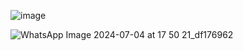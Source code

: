 ![image](https://github.com/Mogana004/code.Java/assets/92911280/28f841db-4c03-464a-9541-3327c995fa31)

![WhatsApp Image 2024-07-04 at 17 50 21_df176962](https://github.com/Mogana004/code.Java/assets/92911280/7589b0ce-f835-4fe6-a36b-38fba3f0db27)
